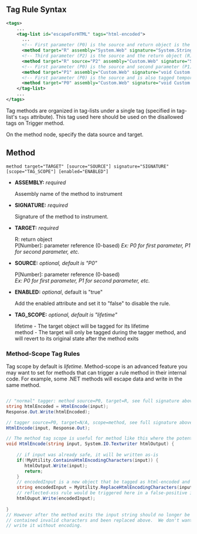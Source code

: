 <!--
title: "Level 2 Rules - Tag Rules"
description: "Information on .NET Instrumentation Tag Rules"
tags: "installation policy customization rules level agent .Net instrumentation tag"
-->

## Tag Rule Syntax
 

```xml
<tags>
    ...
    <tag-list id="escapeForHTML" tags="html-encoded">
      ...    
      <!-- First parameter (P0) is the source and return object is the target to tag -->
      <method target="R" assembly="System.Web" signature="System.String Custom.Web.EncodingUtility.HtmlEncode(System.String)" />
      <!-- Third parameter (P2) is the source and the return object (R) is target to tag -->
      <method target="R" source="P2" assembly="Custom.Web" signature="System.String Custom.Web.EncodingUtility.HtmlEncode(System.Int32,System.Int32,System.String)" />
      <!-- First parameter (P0) is the source and second parameter (P1) is the target to tag -->
      <method target="P1" assembly="Custom.Web" signature="void Custom.Web.EncodingUtility.HtmlEncodeToArray(System.String,ref System.Char[])" />
      <!-- First parameter (P0) is the source and is also tagged temporarily during the method -->
      <method target="P0" assembly="Custom.Web" signature="void Custom.Web.EncodingUtility.HtmlEncode(System.String,System.IO.TextWriter)" scope="method" />
    </tag-list>
    ...
</tags>
```

Tag methods are organized in tag-lists under a single tag (specified in tag-list's ```tags``` attribute).  This tag used here should be used on the disallowed tags on Trigger method.

On the method node, specify the data source and target.

## Method

 ```
 method target="TARGET" [source="SOURCE"] signature="SIGNATURE" [scope="TAG_SCOPE"] [enabled="ENABLED"]
 ```

* **ASSEMBLY:** *required*

   Assembly name of the method to instrument
   
* **SIGNATURE:** *required*

   Signature of the method to instrument.
   
* **TARGET:** *required*
   
   R: return object  
   P[Number]: parameter reference (0-based) 
   *Ex: P0 for first parameter, P1 for second parameter, etc.*
        
* **SOURCE:** *optional, default is "P0"*

   P[Number]: parameter reference (0-based)  
   *Ex: P0 for first parameter, P1 for second parameter, etc.*

* **ENABLED:** *optional*, default is "true"
  
  Add the enabled attribute and set it to "false" to disable the rule.

* **TAG_SCOPE:** *optional, default is "lifetime"*
        
  lifetime - The target object will be tagged for its lifetime  
  method - The target will only be tagged during the tagger method, and will revert to its original state after the method exits


### Method-Scope Tag Rules
Tag scope by default is *lifetime*.  Method-scope is an advanced feature you may want to set for methods that can trigger a rule method in their internal code.  For example, some .NET methods will escape data and write in the same method.  
```csharp

// "normal" tagger: method source=P0, target=R, see full signature above
string htmlEncoded = HtmlEncode(input);
Response.Out.Write(htmlEncoded);

// tagger source=P0, target=N/A, scope=method, see full signature above
HtmlEncode(input, Response.Out);

// The method tag scope is useful for method like this where the potentially unsafe source can trigger a rule
void HtmlEncode(string input, System.IO.Textwriter htmlOutput) {
    
    // if input was already safe, it will be written as-is
    if(!MyUtility.ContainsHtmlEncodingCharacters(input)) {
       htmlOutput.Write(input);
       return; 
    }
    // encodedInput is a new object that be tagged as html-encoded and safe for xss
    string encodedInput = MyUtility.ReplaceHtmlEncodingCharacters(input);   
    // reflected-xss rule would be triggered here in a false-positive if input was not tagged as html-encoded
    htmlOuput.Write(encodedInput);   
    
}
// However after the method exits the input string should no longer be tagged as html-encoded since it may have 
// contained invalid characters and been replaced above.  We don't want the input object to be tagged because another method may
// write it without encoding.
```
